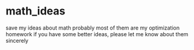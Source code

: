 # math_ideas
save my ideas about math
probably most of them are my optimization homework
if you have some better ideas, please let me know about them
sincerely

